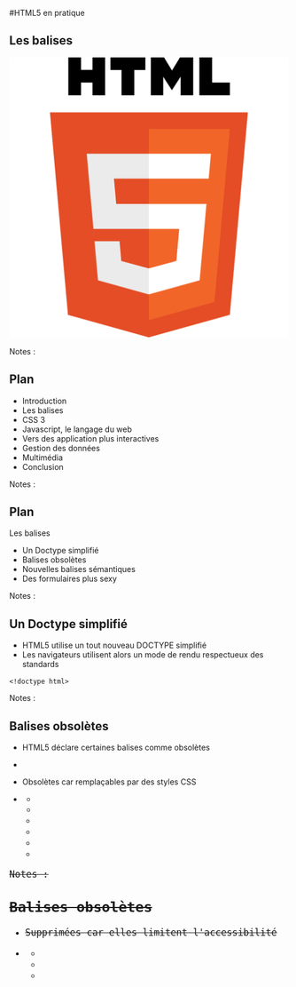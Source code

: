 #HTML5 en pratique

<!-- .slide: class="page-title" -->



## Les balises


![](ressources/images/03_les_balises-image1.png)

Notes :




## Plan

- Introduction
- Les balises
- CSS 3
- Javascript, le langage du web
- Vers des application plus interactives
- Gestion des données
- Multimédia
- Conclusion

Notes :




## Plan
  
Les balises

- Un Doctype simplifié
- Balises obsolètes
- Nouvelles balises sémantiques
- Des formulaires plus sexy

Notes :




## Un Doctype simplifié

- HTML5 utilise un tout nouveau DOCTYPE simplifié
- Les navigateurs utilisent alors un mode de rendu respectueux des standards

```
<!doctype html>
```

Notes :




## Balises obsolètes

- HTML5 déclare certaines balises comme obsolètes

- 

- Obsolètes car remplaçables par des styles CSS

- 
	- <basefont>
	- <big>
	- <center>
	- <font>
	- <strike>
	- <tt>


Notes :




## Balises obsolètes

- Supprimées car elles limitent l'accessibilité

- 
	- <frame>
	- <frameset>
	- <noframes>


- 

- Retirées car confuses ou remplaçables par d'autres composants

- 
	- <acronym> → <abbr>
	- <applet> → <object>
	- <isindex> → champ de saisie normal
	- <dir> → liste non numérotée <ul>


Notes :




## Nouvelles balises sémantiques

- HTML 5 tente d'apporter une dimension sémantique aux balises
- Permet une indexation intelligente
- Facilite la compréhension des documents
- Améliore l'accessibilité

- 

- 5 catégories principales

- 
	- Structure de page
	- Bloc masquable
	- Marqueurs de texte
	- Illustrations
	- Autre


Notes :




## Nouvelles balises sémantiques
  
Structure de document

- Structure du document

- 
	- section : conteneur générique, visant à grouper les éléments relatifs à un sujet donné
	- article : section auto-contenue, pouvant être extraite du document de manière indépendante (RSS...)
	- header : en-tête de page, de section ou d'article
	- footer : pied de page, conclusion de section ou d'article
	- aside : barre latérale, contenu additionnel relatif à un élément
	- nav : éléments de navigation intra- ou inter-documents


Notes :




## Nouvelles balises sémantiques
  
Structure de document

```

```

```
HEADER
```

```
ASIDE
```

```
SECTION
```

```
FOOTER
```

```
HEADER
```

```
FOOTER
```

```
ARTICLE
```

```
ARTICLE
```

```
ARTICLE
```

Notes :




## Nouvelles balises sémantiques
  
Structure de document

```
<header>...</header>

<aside>...</aside>

<section>
<header>...</header>
<article>...</article>
<article>...</article>
<article>...</article>
<footer>...</footer>
</section>

<footer>...</footer>
```

Notes :




## Nouvelles balises sémantiques
  
Bloc masquable

- Bloc masquable

- 
	- details : Bloc masquable, contenant des informations additionnelles. L'attribut "open" détermine si son contenu est visible
	- summary : Titre d'un bloc <details>


```
<details open>
<summary>Lorem ipsum</summary>
Lorem ipsum dolor sit amet, consectetur adipisicing elit...
</details>
```


![](ressources/images/03_les_balises-image2.png)


![](ressources/images/03_les_balises-image3.png)

Notes :




## Nouvelles balises sémantiques
  
Marqueurs de texte

- Deux balises permettent d'accorder une signification particulière à une portion de texte

- 
	- mark : attire l'attention sur un extrait de texte, par exemple le résultat d'une recherche, ou un extrait de texte intéressant


- 
	-   



- 
	- time : microformat permettant de spécifier une date. Son attribut facultatif pubdate indique qu'il s'agit de la date de publication de l'article, section, ou document englobant.


```
<time>2009-11-13</time>
<time datetime="2009-11-13" pubdate>13 Novembre</time>

```

```
Cette formation vous est présentée par <mark>Zenika</mark>

```

Notes :




## Nouvelles balises sémantiques
  
Illustrations

- Pour compléter le texte par une illustration (image, tableau, code source...)

- 
	- figure : encapsule l'illustration et une légende optionnelle
	- figcaption : légende d'illustration


```
<figure>
<img src="zenika.png"/>
<figcaption>Zenika</figcaption>
</figure>

```

Notes :




## Nouvelles balises sémantiques
  
Illustrations

![](ressources/images/03_les_balises-image4.png)

Notes :




## Nouvelles balises sémantiques
  
Autres éléments

- Custom data attributes : dataset et data-* 

- 
	- Permettent d'associer des données particulières à un élément du DOM


- 
	- Utilisées par certains frameworks comme jQuery Mobile (data-role="header")


```
<img 
src="images/thumbs/picture1.png"
data-fullpath="images/large/picture1.png" 
alt="Picture 1" 
/>

```

```
$(this).find("img").dataset('fullpath'));

```

Notes :




## Des formulaires plus sexy

- HTML5 propose beaucoup de nouveautés pour les formulaires, facilitant à la fois le travail des développeurs et l'usage des utilisateurs
	- De nouveaux champs, qui se définissent avec la balise input
	- De nouveaux attributs, qui permettent de spécifier le comportement des champs : minimum, step, placeholder...
	- De nouveaux éléments : output, keygen, datalist

- Leurs implémentations dépendent des navigateurs

```
<input type="email"/>
```

Notes :




## Des formulaires plus sexy
  
Nouveaux champs 

- Certains champs de saisie se différencient graphiquement  


- 
	- <input type="color"/>


- 
	- <input type="date"/>


- 
	- <input type="number"/>


- 
	- <input type="search"/>


- 
	- <input type="range"/>



![](ressources/images/03_les_balises-10000201000000A70000002799EDF81E.png)


![](ressources/images/03_les_balises-10000201000001270000002676E7EF74.png)


![](ressources/images/03_les_balises-10000201000000CB0000002A75AB8917.png)


![](ressources/images/03_les_balises-100002010000012D000000306401704F.png)


![](ressources/images/03_les_balises-10000201000000EA00000024B57EFEE1.png)

Notes :




## Des formulaires plus sexy
  
Nouveaux champs

- Les autres sont utilisés pour clarifier la sémantique des formulaires
	- 
		- tel
		- week
		- time
		- datetime
		- datetime-local
		- url
		- email


- Leur utilisation offre une validation du contenu
- Cela permet également de charger les claviers correspondants sur des systèmes mobiles 


![](ressources/images/03_les_balises-1000020100000080000000808AA57BF2.png)

Notes :




## Des formulaires plus sexy
  
Nouveaux champs - Exemple


```
<form>
<label>Nom: </label>
<input type="text" name="name"/>
<label>Age: </label>
<input type="number" name="age"/>
<label>Date de naissance: </label>
<input type="date" name="birthday"/>
<label>E-mail: </label>
<input type="email" name="tel"/>
<label>Téléphone: </label>
<input type="tel" name="tel"/>
<label>Site internet: </label>
<input type="url" name="site"/>
<label>Mot de passe: </label>
<input type="password" name="password"/>
</form>
```


![](ressources/images/03_les_balises-10000000000000E3000001D620FEE7EF.png)

Notes :




## Des formulaires plus sexy
  
Validation

- De nouveaux attributs permettent de contrôler les valeurs, sans utiliser de javascript !

- 
	- Minimum, maximum


- 
	-  


- 
	- Incrément

- Ne fonctionne qu'avec ces types : number, range, date, datetime, datetime-local, month, time et week.

```
<input type="number" min="3" max="9"/>
<input type="date" max="2012-06-21"/> 
```

```
<input type="number" step="3"/>
<input type="range" step="5"/>
```


![](ressources/images/03_les_balises-100002010000004000000040E136D33F.png)

Notes :




## Des formulaires plus sexy
  
Validation


- 
	- Validation par expression régulière, bloquant l'envoi des valeurs si le contenu n'est pas valide


- 
	- 


- 
	- Indication si le champ est vide, pratique pour guider les utilisateurs sur la nature du contenu


```
<input type="number" pattern="[1-9]{5}"/>
```

```
<input type="number" placeholder="Entrez votre âge" />
```


![](ressources/images/03_les_balises-10000201000000F70000002892CC1C89.png)

Notes :




## Des formulaires plus sexy
  
Validation

- 
	- L 'autocomplétion des champs par rapport à l'historique des formulaires précédemment complétés peut faciliter le remplissage
	- L'attribut s'utilise :
		- Avec la balise form pour indiquer le comportement général
		- Avec la balise input pour spécifier le comportement d'un champ particulier 



- 
	- 


- 


```
<form autocomplete="on"/>
<input type="email" />
<input type="password" autocomplete="off" />
```


![](ressources/images/03_les_balises-100000000000014300000030A1FA128A.png)

Notes :




## Des formulaires plus sexy
  
Validation

- 
	- Indication si un champ est requis, bloquant l'envoi des valeurs si aucun contenu n'est présent


- 
	- 


- 
	- Il est possible d'indiquer que la validation n'est pas nécessaire, sur un champ ou sur l'intégralité du formulaire


```
<input type="number" required/>
```

```
<form novalidate>
<input type="submit" formnovalidate/>
```

Notes :




## Des formulaires plus sexy
  
Validation

- Un message s'affiche automatiquement si un champ requis n'est pas rempli ou si le contenu n'est pas valide
- Le message dépend de l'implémentation faite par les navigateurs


![](ressources/images/03_les_balises-10000000000001A5000000664AD818AE.png)


![](ressources/images/03_les_balises-10000000000001120000005BF8E9FD7F.png)


![](ressources/images/03_les_balises-100000000000013C0000005F96ADA0DB.png)

Notes :




## Des formulaires plus sexy
  
Validation

- Quelques lignes de Javascript permettent de définir des règles de validation particulières et ses propres messages

```
…
<input type="password" id="pass1"/>
<input type="password" id="pass2" oninput="check(this)"/>
…
<script>
function check(input) {
if (input.value != document.getElementById('pass1').value){
input.setCustomValidity('Erreur!');
}else{
input.setCustomValidity(''); //reset
}
}
</script>
```

Notes :




## Des formulaires plus sexy
  
Validation

- C'est particulièrement intéressant lorsque les champs sont interdépendants
- Ce système est bloquant pour la validation du formulaire


![](ressources/images/03_les_balises-100000000000021E000000A3F008910A.png)

Notes :




## Des formulaires plus sexy
  
Validation - Exemple

```
<form autocomplete="on">
<input type="text" name="name" pattern="[a-zA-z]+" required/>
<input type="number" name="age" min="18" max="120" step="1" required/>
<input type="date" max="2010-01-01" name="birthday"/>
<input type="email" placeholder="email@example.com" name="tel"/>
<input type="tel" placeholder="0600112233" name="tel"/>
<input type="url" placeholder="http://site.com" name="site"/>
<input type="password" name="password" id="pass" autocomplete="off"/>
<input type="password" name="password2" id="pass2" autocomplete="off"/>
<input type="submit" value="submit"/>
<input type="submit" formnovalidate value="save"/>
</form>
```

Notes :




## Des formulaires plus sexy
  
Validation - Exemple

![](ressources/images/03_les_balises-10000000000000CC0000021BC65B1C9F.png)

Notes :




## Des formulaires plus sexy
  
Nouveaux éléments

- Il est possible de définir des listes d'options avec datalist

- 
- 
- 
- 
- 
- 

- On peut ensuite l'utiliser avec l'attribut listAttention, les listes peuvent servir à guider l'utilisateur, mais ne l'empêchent pas de saisir d'autres valeurs !


```
<datalist id="pays">
<option value="France">
<option value="Chine">
<option value="Italie">
<option value="Gabon">
<option value="Pérou">
</datalist>
```

```
<input type="search" list="pays"/>

```


![](ressources/images/03_les_balises-image13.png)


![](ressources/images/03_les_balises-100002010000004000000040BF1E36C1.png)

Notes :




## Des formulaires plus sexy
  
Nouveaux éléments

- Output est une nouvelle balise qui sert à afficher un résultat
- Elle est pratique pour calculer des valeurs conditionnées par le contenu du formulaire 

- 
- 


- 
- 
- 
- 
- 
- 

```
<form oninput="result.value = parseInt(a.value) 
+ parseInt(b.value)">

<input type="number" name="a"/>
+
<input type="number" name="b"/>
=
<output for="a b" name="result"/>

```


![](ressources/images/03_les_balises-image14.png)

Notes :




## Des formulaires plus sexy
  
Nouveaux éléments - Exemple


- 
- 


- 
- 
- 
- 
- 
- 

```
<script>function calculate(){
(...)
if(product=="cookie") result=number;
else if(product=="brownie") result=number*2;
else if(product=="financier") result=number*3;
document.getElementById("price").value=result+"€";
}</script>
<form oninput="calculate()">
(...)<select name="product" id="product">
<option value="cookie">Cookie - 1€</option>
<option value="brownie">Brownie - 2€</option>
<option value="financier">Financier - 3€</option>
</select>
(...)<input type="number" min="0" max="12" id="number"/>
(...)<output for="product number" id="price"></output>
</form>

```


![](ressources/images/03_les_balises-10000000000001690000003A36B77953.png)

Notes :






![](ressources/images/03_les_balises-100002010000010000000100FEF29261.png)

Notes :






![](ressources/images/03_les_balises-1000020100000155000001559C5E5829.png)

Notes :




<!-- .slide: class="page-questions" -->



<!-- .slide: class="page-tp1" -->